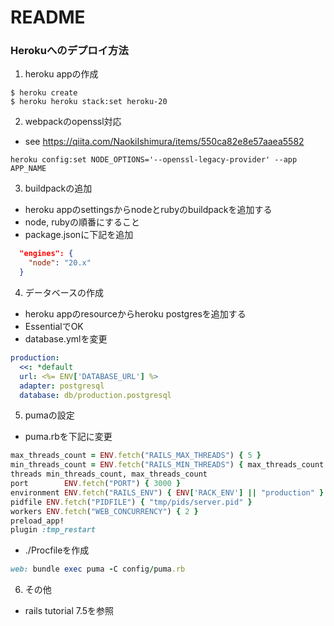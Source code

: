 # README

### Herokuへのデプロイ方法

1. heroku appの作成
```shell
$ heroku create
$ heroku heroku stack:set heroku-20
```

2. webpackのopenssl対応
  - see https://qiita.com/NaokiIshimura/items/550ca82e8e57aaea5582

```shell
heroku config:set NODE_OPTIONS='--openssl-legacy-provider' --app APP_NAME
```

3. buildpackの追加
- heroku appのsettingsからnodeとrubyのbuildpackを追加する
- node, rubyの順番にすること
- package.jsonに下記を追加
```json
  "engines": {
    "node": "20.x"
  }
```

4. データベースの作成
- heroku appのresourceからheroku postgresを追加する
- EssentialでOK
- database.ymlを変更
```yaml
production:
  <<: *default
  url: <%= ENV['DATABASE_URL'] %>
  adapter: postgresql
  database: db/production.postgresql
```

5. pumaの設定
- puma.rbを下記に変更
```ruby
max_threads_count = ENV.fetch("RAILS_MAX_THREADS") { 5 }
min_threads_count = ENV.fetch("RAILS_MIN_THREADS") { max_threads_count }
threads min_threads_count, max_threads_count
port        ENV.fetch("PORT") { 3000 }
environment ENV.fetch("RAILS_ENV") { ENV['RACK_ENV'] || "production" }
pidfile ENV.fetch("PIDFILE") { "tmp/pids/server.pid" }
workers ENV.fetch("WEB_CONCURRENCY") { 2 }
preload_app!
plugin :tmp_restart
```
- ./Procfileを作成
```ruby
web: bundle exec puma -C config/puma.rb
```
6. その他
- rails tutorial 7.5を参照